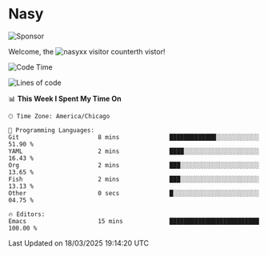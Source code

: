 # Nasy

<!--
<p align="center">
<img height="200" src="https://github-readme-stats.vercel.app/api?username=nasyxx&count_private=true&show_icons=true&theme=dracula&include_all_commits=true"/>
<img height="200" src="https://github-readme-stats.vercel.app/api/top-langs/?username=nasyxx&theme=dracula&hide=html,jupyter+notebook&count_private=true&show_icons=true"/>
</p>

  
----------------
-->

![Sponsor](https://img.shields.io/static/v1.svg?label=Sponsor&message=%E2%9D%A4&logo=GitHub&style=flat&color=pink)
 
Welcome, the ![nasyxx visitor counter](https://count.getloli.com/get/@nasyxx?theme=rule34)th vistor!
 
<!--START_SECTION:waka-->
![Code Time](http://img.shields.io/badge/Code%20Time-4%2C739%20hrs%2040%20mins-blue)

![Lines of code](https://img.shields.io/badge/From%20Hello%20World%20I%27ve%20Written-6.3%20million%20lines%20of%20code-blue)

📊 **This Week I Spent My Time On** 

```text
🕑︎ Time Zone: America/Chicago

💬 Programming Languages: 
Git                      8 mins              █████████████░░░░░░░░░░░░   51.90 % 
YAML                     2 mins              ████░░░░░░░░░░░░░░░░░░░░░   16.43 % 
Org                      2 mins              ███░░░░░░░░░░░░░░░░░░░░░░   13.65 % 
Fish                     2 mins              ███░░░░░░░░░░░░░░░░░░░░░░   13.13 % 
Other                    0 secs              █░░░░░░░░░░░░░░░░░░░░░░░░   04.75 % 

🔥 Editors: 
Emacs                    15 mins             █████████████████████████   100.00 % 
```


 Last Updated on 18/03/2025 19:14:20 UTC
<!--END_SECTION:waka-->

<!-- ![visitors](https://visitor-badge.laobi.icu/badge?page_id=nasyxx.nasyxx) -->
